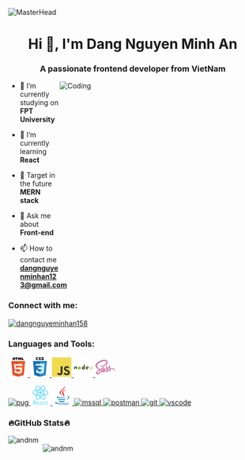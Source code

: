 ![MasterHead](https://office-softech.cdn.vccloud.vn/ckfinder/userfiles//images/aptech/FRONT-END.jpg)
<h1 align="center">Hi 👋, I'm Dang Nguyen Minh An</h1>
<h3 align="center">A passionate frontend developer from VietNam</h3>
<img align="right" alt="Coding" width="400" height="400" src="https://img.freepik.com/free-vector/programming-concept-illustration_114360-1351.jpg?t=st=1652919466~exp=1652920066~hmac=164ece301fa547fb244e15864f11130b258d4b175367a1b9f54e95cac8ae2d87&w=740">

- 🔭 I’m currently studying on **FPT University**

- 🌱 I’m currently learning **React**

- 📝 Target in the future **MERN stack**

- 💬 Ask me about **Front-end**

- 📫 How to contact me **dangnguyenminhan123@gmail.com**

<h3 align="left">Connect with me:</h3>
<p align="left">
<a href="https://www.facebook.com/DangNguyenMinhAn158/" target="_blank"><img align="center" src="https://raw.githubusercontent.com/rahuldkjain/github-profile-readme-generator/master/src/images/icons/Social/facebook.svg" alt="dangnguyeminhan158" height="30" width="40" /></a>
</p>

<h3 align="left">Languages and Tools:</h3>
<a href="https://www.w3.org/html/" target="_blank" rel="noreferrer"> 
<img src="https://raw.githubusercontent.com/devicons/devicon/master/icons/html5/html5-original-wordmark.svg" alt="html5" width="40" height="40"/> </a>
<a href="https://www.w3schools.com/css/" target="_blank" rel="noreferrer"> 
<img src="https://raw.githubusercontent.com/devicons/devicon/master/icons/css3/css3-original-wordmark.svg" alt="css3" width="40" height="40"/> </a> 
<a href="https://developer.mozilla.org/en-US/docs/Web/JavaScript" target="_blank" rel="noreferrer"> <img src="https://raw.githubusercontent.com/devicons/devicon/master/icons/javascript/javascript-original.svg" alt="javascript" width="40" height="40"/> </a> 
<a href="https://nodejs.org" target="_blank" rel="noreferrer"> <img src="https://raw.githubusercontent.com/devicons/devicon/master/icons/nodejs/nodejs-original-wordmark.svg" alt="nodejs" width="40" height="40"/> </a>
<a href="https://sass-lang.com" target="_blank" rel="noreferrer"> <img src="https://raw.githubusercontent.com/devicons/devicon/master/icons/sass/sass-original.svg" alt="sass" width="40" height="40"/> </a> </p>
<a href="https://pugjs.org" target="_blank" rel="noreferrer"> <img src="https://cdn.worldvectorlogo.com/logos/pug.svg" alt="pug" width="40" height="40"/> </a> 
<a href="https://reactjs.org/" target="_blank" rel="noreferrer"> <img src="https://raw.githubusercontent.com/devicons/devicon/master/icons/react/react-original-wordmark.svg" alt="react" width="40" height="40"/> </a> 
<a href="https://www.java.com" target="_blank" rel="noreferrer"> <img src="https://raw.githubusercontent.com/devicons/devicon/master/icons/java/java-original.svg" alt="java" width="40" height="40"/> </a> 
<a href="https://www.microsoft.com/en-us/sql-server" target="_blank" rel="noreferrer"> <img src="https://www.svgrepo.com/show/303229/microsoft-sql-server-logo.svg" alt="mssql" width="40" height="40"/> </a> 
<a href="https://postman.com" target="_blank" rel="noreferrer"> <img src="https://www.vectorlogo.zone/logos/getpostman/getpostman-icon.svg" alt="postman" width="40" height="40"/> </a> 
<a href="https://git-scm.com/" target="_blank" rel="noreferrer"> 
<img src="https://www.vectorlogo.zone/logos/git-scm/git-scm-icon.svg" alt="git" width="40" height="40"/> </a> 
<a href="https://code.visualstudio.com/" target="_blank" rel="noreferrer"> 
<img src="https://cdn.icon-icons.com/icons2/2107/PNG/512/file_type_vscode_icon_130084.png" alt="vscode" width="40" height="40"/> </a> 

<h3 align="left">🔥GitHub Stats🔥</h3>

<p><img align="left" width="350" src="https://github-readme-stats.vercel.app/api/top-langs?username=andnm&show_icons=true&locale=en&layout=compact" alt="andnm" /></p>

<p>&nbsp;<img align="right" width="434" src="https://github-readme-stats.vercel.app/api?username=andnm&show_icons=true&locale=en" alt="andnm" /></p>
